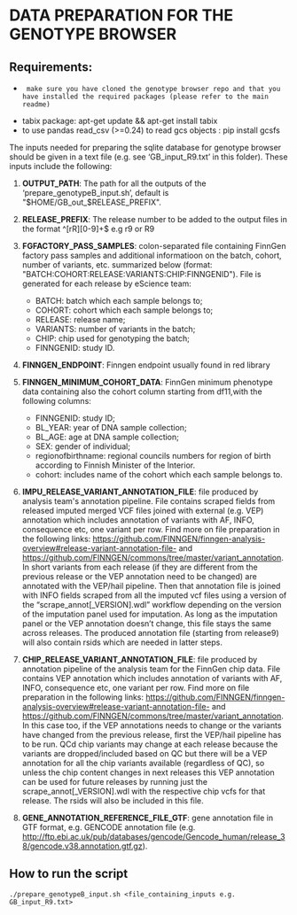 # DATA PREPARATION FOR THE GENOTYPE BROWSER
## Requirements:
 -      make sure you have cloned the genotype browser repo and that you have installed the required packages (please refer to the main readme)
 -	tabix package: apt-get update && apt-get install tabix
 -	to use pandas read_csv (>=0.24) to read gcs objects : pip install gcsfs 
 
The inputs needed for preparing the sqlite database for genotype browser should be given in a text file (e.g. see ‘GB_input_R9.txt’ in this folder). These inputs include the following:

1.	**OUTPUT_PATH**: The path for all the outputs of the ‘prepare_genotypeB_input.sh’, default is "$HOME/GB_out_$RELEASE_PREFIX". 

2.	**RELEASE_PREFIX**: The release number to be added to the output files in the format ^[rR][0-9]+$  e.g r9 or R9

3.	**FGFACTORY_PASS_SAMPLES**: colon-separated file containing FinnGen factory pass samples and additional informatioon on the batch, cohort, number of variants, etc. summarized below (format: "BATCH:COHORT:RELEASE:VARIANTS:CHIP:FINNGENID"). File is generated for each release by eScience team:
	- BATCH: batch which each sample belongs to;
	- COHORT: cohort which each sample belongs to;
	- RELEASE: release name;
	- VARIANTS: number of variants in the batch;
	- CHIP: chip used for genotyping the batch;
	- FINNGENID: study ID.

4.	**FINNGEN_ENDPOINT**: Finngen endpoint usually found in red library

5.	**FINNGEN_MINIMUM_COHORT_DATA**: FinnGen minimum phenotype data containing also the cohort column starting from df11,with the following columns:
	- FINNGENID: study ID;
	- BL_YEAR: year of DNA sample collection;
	- BL_AGE: age at DNA sample collection;
	- SEX: gender of individual;
	- regionofbirthname: regional councils numbers for region of birth according to Finnish Minister of the Interior.
	- cohort: includes name of the cohort which each sample belongs to.

7.	**IMPU_RELEASE_VARIANT_ANNOTATION_FILE**: file produced by analysis team's annotation pipeline. File contains scraped fields from released imputed merged VCF files joined with external (e.g. VEP) annotation which includes annotation of variants with AF, INFO, consequence etc, one variant per row. Find more on file preparation in the following links: https://github.com/FINNGEN/finngen-analysis-overview#release-variant-annotation-file- and https://github.com/FINNGEN/commons/tree/master/variant_annotation. In short variants from each release (if they are different from the previous release or the VEP annotation need to be changed) are annotated with the VEP/hail pipeline. Then that annotation file is joined with INFO fields scraped from all the imputed vcf files using a version of the “scrape_annot[_VERSION].wdl” workflow depending on the version of the imputation panel used for imputation. As long as the imputation panel or the VEP annotation doesn’t change, this file stays the same across releases. The produced annotation file (starting from release9) will also contain rsids which are needed in latter steps.

8.	**CHIP_RELEASE_VARIANT_ANNOTATION_FILE**: file produced by annotation pipeline of the analysis team for the FinnGen chip data. File contains VEP annotation which includes annotation of variants with AF, INFO, consequence etc, one variant per row. Find more on file preparation in the following links: https://github.com/FINNGEN/finngen-analysis-overview#release-variant-annotation-file- and https://github.com/FINNGEN/commons/tree/master/variant_annotation. In this case too, if the VEP annotations needs to change or the variants have changed from the previous release, first the VEP/hail pipeline has to be run. QCd chip variants may change at each release because the variants are dropped/included based on QC but there will be a VEP annotation for all the chip variants available (regardless of QC), so unless the chip content changes in next releases this VEP annotation can be used for future releases by running just the scrape_annot[_VERSION].wdl with the respective chip vcfs for that release. The rsids will also be included in this file. 

9.	**GENE_ANNOTATION_REFERENCE_FILE_GTF**: gene annotation file in GTF format, e.g. GENCODE annotation file (e.g. http://ftp.ebi.ac.uk/pub/databases/gencode/Gencode_human/release_38/gencode.v38.annotation.gtf.gz).

## How to run the script
```
./prepare_genotypeB_input.sh <file_containing_inputs e.g. GB_input_R9.txt>
```
